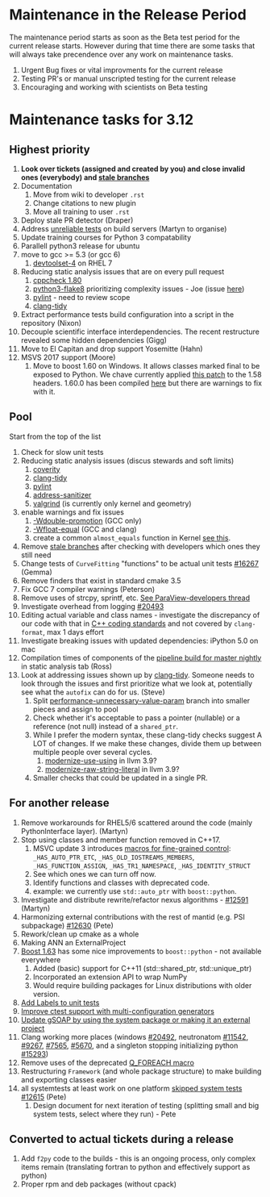 Maintenance in the Release Period
=================================

The maintenance period starts as soon as the Beta test period for the current release starts.  However during that time there are some tasks that will always take precendence over any work on maintenance tasks.

1. Urgent Bug fixes or vital improvments for the current release
2. Testing PR's or manual unscripted testing for the current release
3. Encouraging and working with scientists on Beta testing


Maintenance tasks for 3.12
==========================

Highest priority
----------------

1. **Look over tickets (assigned and created by you) and close invalid ones (everybody) and [stale branches](https://github.com/mantidproject/mantid/branches/stale)**
1. Documentation
   1. Move from wiki to developer `.rst`
   1. Change citations to new plugin
   1. Move all training to user `.rst`
1. Deploy stale PR detector (Draper)
1. Address [unreliable tests](https://docs.google.com/spreadsheets/d/1qs81x3ZDDxvEu3H5Zg1KN8Qfu54dIVWKI2f3-zxFaFg/edit#gid=0) on build servers (Martyn to organise)
1. Update training courses for Python 3 compatability
93821. Parallell python3 release for ubuntu
14. move to gcc >= 5.3 (or gcc 6)
    1. [devtoolset-4](https://www.softwarecollections.org/en/scls/rhscl/devtoolset-4/) on RHEL 7
3. Reducing static analysis issues that are on every pull request
   1. [cppcheck 1.80](http://builds.mantidproject.org/job/master_cppcheck/)
   2. [python3-flake8](http://builds.mantidproject.org/job/master_flake8_python3/) prioritizing complexity issues - Joe (issue [here](https://github.com/mantidproject/mantid/issues/20508))
   3. [pylint](http://builds.mantidproject.org/view/Static%20Analysis/job/master_pylint/) - need to review scope
   3. [clang-tidy](http://builds.mantidproject.org/view/Static%20Analysis/job/clang_tidy/)
1. Extract performance tests build configuration into a script in the repository (Nixon)
1. Decouple scientific interface interdependencies. The recent restructure revealed some hidden dependencies (Gigg)
1. Move to El Capitan and drop support Yosemitte (Hahn)
9. MSVS 2017 support (Moore)
   1. Move to boost 1.60 on Windows. It allows classes marked final to be exposed to Python. We chave currently applied [this patch](https://github.com/boostorg/type_traits/commit/04a8a9ecc2b02b7334a4b3f0459a5f62b855cc68) to the 1.58 headers. 1.60.0 has been compiled [here](https://github.com/mantidproject/thirdparty-msvc2015/tree/boost-160) but there are warnings to fix with it.


Pool
----

Start from the top of the list

1. Check for slow unit tests
1. Reducing static analysis issues (discus stewards and soft limits)
    1. [coverity](https://scan.coverity.com/projects/335)
    3. [clang-tidy](http://builds.mantidproject.org/view/Static%20Analysis/job/clang_tidy/)
    1. [pylint](http://builds.mantidproject.org/job/master_pylint/)
    2. [address-sanitizer](http://builds.mantidproject.org/view/Static%20Analysis/job/address_sanitizer/)
    2. [valgrind](http://builds.mantidproject.org/view/Valgrind/job/valgrind_core_packages/) (is currently only kernel and geometry)
1. enable warnings and fix issues
   1. [-Wdouble-promotion](https://gist.github.com/quantumsteve/38c7be4a5606edecb223) (GCC only)
   1. [-Wfloat-equal](https://gist.github.com/quantumsteve/05b55c0743030b8c439d) (GCC and clang)
   1. create a common `almost_equals` function in Kernel [see this](http://en.cppreference.com/w/cpp/types/numeric_limits/epsilon).
2. Remove [stale branches](https://github.com/mantidproject/mantid/branches/stale) after checking with developers which ones they still need
7. Change tests of `CurveFitting` "functions" to be actual unit tests [#16267](https://github.com/mantidproject/mantid/issues/16267) (Gemma)
1. Remove finders that exist in standard cmake 3.5
12. Fix GCC 7 compiler warnings (Peterson)
15. Remove uses of strcpy, sprintf, etc. [See ParaView-developers thread ](http://public.kitware.com/pipermail/paraview-developers/2017-April/005276.html)
1. Investigate overhead from logging [#20493](https://github.com/mantidproject/mantid/issues/20493)
1. Editing actual variable and class names - investigate the discrepancy of our code with that in [C++ coding standards](http://www.mantidproject.org/C%2B%2B_Coding_Standards) and not covered by `clang-format`, max 1 days effort
1. Investigate breaking issues with updated dependencies: iPython 5.0 on mac
1084. Compilation times of components of the [pipeline build for master nightly](http://builds.mantidproject.org/view/Master%20Pipeline/) in static analysis tab (Ross)
1. Look at addressing issues shown up by [clang-tidy](http://builds.mantidproject.org/view/Static%20Analysis/job/clang_tidy). Someone needs to look through the issues and first prioritize what we look at, potentially see what the `autofix` can do for us. (Steve)
   1.  Split [performance-unnecessary-value-param](https://github.com/mantidproject/mantid/tree/performance-unnecessary-value-param) branch into smaller pieces and assign to pool
   1. Check whether it's acceptable to pass a pointer (nullable) or a reference (not null) instead of a `shared_ptr`.
   1. While I prefer the modern syntax, these clang-tidy checks suggest A LOT of changes. If we make these changes, divide them up between multiple people over several cycles.
         1. [modernize-use-using](https://github.com/llvm-mirror/clang-tools-extra/blob/73313677032e42e218e72a4e388bbdc179c52da0/docs/clang-tidy/checks/modernize-use-using.rst) in llvm 3.9?
         2. [modernize-raw-string-literal](https://github.com/llvm-mirror/clang-tools-extra/blob/73313677032e42e218e72a4e388bbdc179c52da0/docs/clang-tidy/checks/modernize-raw-string-literal.rst) in llvm 3.9?
   2. Smaller checks that could be updated in a single PR.

For another release
-------------------

1. Remove workarounds for RHEL5/6 scattered around the code (mainly PythonInterface layer). (Martyn)
11. Stop using classes and member function removed in C++17.
    1. MSVC update 3 introduces [macros for fine-grained control](https://blogs.msdn.microsoft.com/vcblog/2016/08/12/stl-fixes-in-vs-2015-update-3/): `_HAS_AUTO_PTR_ETC`, `_HAS_OLD_IOSTREAMS_MEMBERS`, `_HAS_FUNCTION_ASSIGN`, `_HAS_TR1_NAMESPACE`, `_HAS_IDENTITY_STRUCT`
    2. See which ones we can turn off now.
    3. Identify functions and classes with deprecated code.
    4. example: we currently use `std::auto_ptr` with `boost::python`.
1. Investigate and distribute rewrite/refactor nexus algorithms - [#12591](http://github.com/mantidproject/mantid/issues/12591)  (Martyn)
2. Harmonizing external contributions with the rest of mantid (e.g. PSI subpackage) [#12630](https://github.com/mantidproject/mantid/issues/12630) (Pete)
3. Rework/clean up cmake as a whole
4. Making ANN an ExternalProject
1. [Boost 1.63](http://www.boost.org/users/history/version_1_63_0.html) has some nice improvements to `boost::python` - not available everywhere
   1. Added (basic) support for C++11 (std::shared_ptr, std::unique_ptr)
   2. Incorporated an extension API to wrap NumPy
   3. Would require building packages for Linux distributions with older version.
13. [Add Labels to unit tests](https://github.com/mantidproject/mantid/issues/17453)
14. [Improve ctest support with multi-configuration generators](https://github.com/mantidproject/mantid/issues/19303)
16. [Update gSOAP by using the system package or making it an external project](https://github.com/mantidproject/mantid/issues/19433)
10. Clang working more places (windows [#20492](https://github.com/mantidproject/mantid/issues/20492), neutronatom [#11542](https://github.com/mantidproject/mantid/issues/11542), [#9267](https://github.com/mantidproject/mantid/issues/9267), [#7565](https://github.com/mantidproject/mantid/issues/7565), [#5670](https://github.com/mantidproject/mantid/issues/5670), and a singleton stopping initializing python [#15293](https://github.com/mantidproject/mantid/issues/15293))
10. Remove uses of the deprecated [Q_FOREACH macro](https://www.kdab.com/goodbye-q_foreach/)
1. Restructuring `Framework` (and whole package structure) to make building and exporting classes easier
1. all systemtests at least work on one platform [skipped system tests](http://developer.mantidproject.org/systemtests/) [#12615](https://github.com/mantidproject/mantid/issues/12615) (Pete)
   1. Design document for next iteration of testing (splitting small and big system tests, select where they run) - Pete

Converted to actual tickets during a release
--------------------------------------------

1. Add `f2py` code to the builds - this is an ongoing process, only complex items remain (translating fortran to python and effectively support as python)
1. Proper rpm and deb packages (without cpack)
